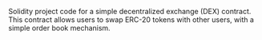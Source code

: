 Solidity project code for a simple decentralized exchange (DEX) contract. This contract allows users to swap ERC-20 tokens with other users, with a simple order book mechanism.
